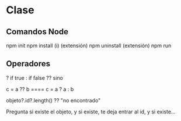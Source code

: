 # Clase

## Comandos Node

npm init
npm install (i) (extensión)
npm uninstall (extensión)
npm run

## Operadores

? if true
: if false
?? sino

c = a ?? b ==== c = a ? a : b

objeto?.id?.length() ?? "no encontrado"

Pregunta si existe el objeto, y si existe, te deja entrar al id, y si existe...

